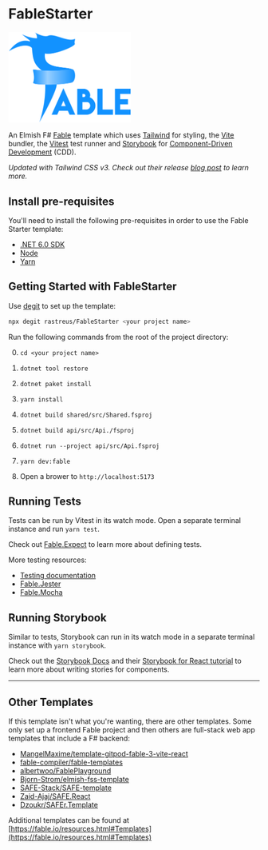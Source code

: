# FableStarter

<img src="web/src/fable_logo.png" alt="Fable Logo" width="245.8" />

An Elmish F# [Fable](https://fable.io) template which uses [Tailwind](https://tailwindcss.com) for styling, the [Vite](https://vitejs.dev) bundler, the [Vitest](https://vitest.dev) test runner and [Storybook](https://storybook.js.org) for [Component-Driven Development](https://www.componentdriven.org) (CDD).

_Updated with Tailwind CSS v3. Check out their release [blog post](https://tailwindcss.com/blog/tailwindcss-v3) to learn more._

## Install pre-requisites

You'll need to install the following pre-requisites in order to use the Fable Starter template:

- [.NET 6.0 SDK](https://dotnet.microsoft.com/download/dotnet/6.0)
- [Node](https://nodejs.org/en/download/)
- [Yarn](https://classic.yarnpkg.com/lang/en/)

## Getting Started with FableStarter

Use [degit](https://github.com/Rich-Harris/degit) to set up the template:

```bash
npx degit rastreus/FableStarter <your project name>
```

Run the following commands from the root of the project directory:

0. `cd <your project name>`

1. `dotnet tool restore`

2. `dotnet paket install`

3. `yarn install`

4. `dotnet build shared/src/Shared.fsproj`

5. `dotnet build api/src/Api./fsproj`

6. `dotnet run --project api/src/Api.fsproj`

7. `yarn dev:fable`

8. Open a brower to `http://localhost:5173`

## Running Tests

Tests can be run by Vitest in its watch mode. Open a separate terminal instance and run `yarn test`.

Check out [Fable.Expect](https://github.com/fable-compiler/Fable.Expect) to learn more about defining tests.

More testing resources:

- [Testing documentation](https://fable.io/docs/your-fable-project/testing.html)
- [Fable.Jester](https://github.com/Shmew/Fable.Jester)
- [Fable.Mocha](https://github.com/Zaid-Ajaj/Fable.Mocha)

## Running Storybook

Similar to tests, Storybook can run in its watch mode in a separate terminal instance with `yarn storybook`.

Check out the [Storybook Docs](https://storybook.js.org/docs/react/get-started/introduction) and their [Storybook for React tutorial](https://storybook.js.org/tutorials/intro-to-storybook/react/en/get-started/) to learn more about writing stories for components.

---

## Other Templates

If this template isn't what you're wanting, there are other templates. Some only set up a frontend Fable project and then others are full-stack web app templates that include a F# backend:

- [MangelMaxime/template-gitpod-fable-3-vite-react](https://github.com/MangelMaxime/template-gitpod-fable-3-vite-react)
- [fable-compiler/fable-templates](https://github.com/fable-compiler/fable-templates)
- [albertwoo/FablePlayground](https://github.com/albertwoo/FablePlayground)
- [Bjorn-Strom/elmish-fss-template](https://github.com/Bjorn-Strom/elmish-fss-template)
- [SAFE-Stack/SAFE-template](https://github.com/SAFE-Stack/SAFE-template)
- [Zaid-Ajaj/SAFE.React](https://github.com/Zaid-Ajaj/SAFE.React)
- [Dzoukr/SAFEr.Template](https://github.com/Dzoukr/SAFEr.Template)

Additional templates can be found at [https://fable.io/resources.html#Templates](https://fable.io/resources.html#Templates)
